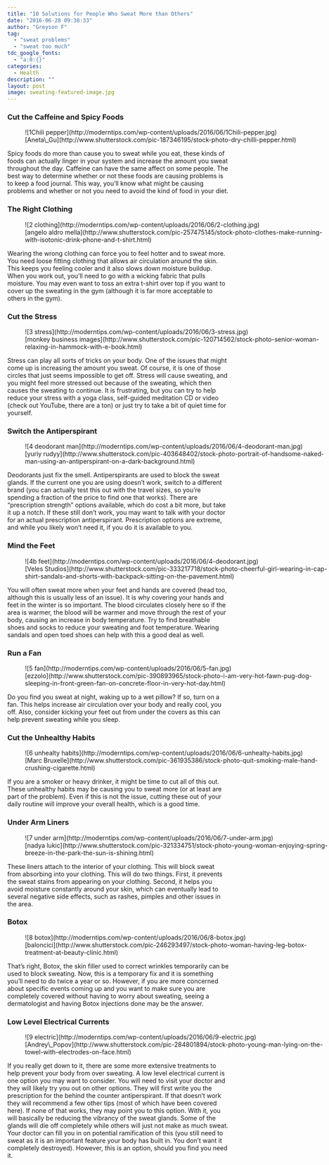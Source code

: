 ```yaml
---
title: "10 Solutions for People Who Sweat More than Others"
date: "2016-06-28 09:38:33"
author: "Greyson F"
tag:
  - "sweat problems"
  - "sweat too much"
tdc_google_fonts:
  - "a:0:{}"
categories:
  - Health
description: ""
layout: post
image: sweating-featured-image.jpg
---
```


### Cut the Caffeine and Spicy Foods

<figure aria-describedby="caption-attachment-3654" class="wp-caption alignnone" id="attachment_3654" style="width: 700px">![1Chili pepper](http://moderntips.com/wp-content/uploads/2016/06/1Chili-pepper.jpg)<figcaption class="wp-caption-text" id="caption-attachment-3654">[Aneta\_Gu](http://www.shutterstock.com/pic-187346195/stock-photo-dry-chilli-pepper.html)</figcaption></figure>

Spicy foods do more than cause you to sweat while you eat, these kinds of foods can actually linger in your system and increase the amount you sweat throughout the day. Caffeine can have the same affect on some people. The best way to determine whether or not these foods are causing problems is to keep a food journal. This way, you’ll know what might be causing problems and whether or not you need to avoid the kind of food in your diet.

### The Right Clothing

<figure aria-describedby="caption-attachment-3655" class="wp-caption alignnone" id="attachment_3655" style="width: 700px">![2 clothing](http://moderntips.com/wp-content/uploads/2016/06/2-clothing.jpg)<figcaption class="wp-caption-text" id="caption-attachment-3655">[angelo aldro mella](http://www.shutterstock.com/pic-257475145/stock-photo-clothes-make-running-with-isotonic-drink-phone-and-t-shirt.html)</figcaption></figure>

Wearing the wrong clothing can force you to feel hotter and to sweat more. You need loose fitting clothing that allows air circulation around the skin. This keeps you feeling cooler and it also slows down moisture buildup. When you work out, you’ll need to go with a wicking fabric that pulls moisture. You may even want to toss an extra t-shirt over top if you want to cover up the sweating in the gym (although it is far more acceptable to others in the gym).

### Cut the Stress

<figure aria-describedby="caption-attachment-3656" class="wp-caption alignnone" id="attachment_3656" style="width: 700px">![3 stress](http://moderntips.com/wp-content/uploads/2016/06/3-stress.jpg)<figcaption class="wp-caption-text" id="caption-attachment-3656">[monkey business images](http://www.shutterstock.com/pic-120714562/stock-photo-senior-woman-relaxing-in-hammock-with-e-book.html)</figcaption></figure>

Stress can play all sorts of tricks on your body. One of the issues that might come up is increasing the amount you sweat. Of course, it is one of those circles that just seems impossible to get off. Stress will cause sweating, and you might feel more stressed out because of the sweating, which then causes the sweating to continue. It is frustrating, but you can try to help reduce your stress with a yoga class, self-guided meditation CD or video (check out YouTube, there are a ton) or just try to take a bit of quiet time for yourself.

### Switch the Antiperspirant

<figure aria-describedby="caption-attachment-3658" class="wp-caption alignnone" id="attachment_3658" style="width: 700px">![4 deodorant man](http://moderntips.com/wp-content/uploads/2016/06/4-deodorant-man.jpg)<figcaption class="wp-caption-text" id="caption-attachment-3658">[yuriy rudyy](http://www.shutterstock.com/pic-403648402/stock-photo-portrait-of-handsome-naked-man-using-an-antiperspirant-on-a-dark-background.html)</figcaption></figure>

Deodorants just fix the smell. Antiperspirants are used to block the sweat glands. If the current one you are using doesn’t work, switch to a different brand (you can actually test this out with the travel sizes, so you’re spending a fraction of the price to find one that works). There are “prescription strength” options available, which do cost a bit more, but take it up a notch. If these still don’t work, you may want to talk with your doctor for an actual prescription antiperspirant. Prescription options are extreme, and while you likely won’t need it, if you do it is available to you.

### Mind the Feet

<figure aria-describedby="caption-attachment-3657" class="wp-caption alignnone" id="attachment_3657" style="width: 700px">![4b feet](http://moderntips.com/wp-content/uploads/2016/06/4-deodorant.jpg)<figcaption class="wp-caption-text" id="caption-attachment-3657">[Veles Studios](http://www.shutterstock.com/pic-333217718/stock-photo-cheerful-girl-wearing-in-cap-shirt-sandals-and-shorts-with-backpack-sitting-on-the-pavement.html)</figcaption></figure>

You will often sweat more when your feet and hands are covered (head too, although this is usually less of an issue). It is why covering your hands and feet in the winter is so important. The blood circulates closely here so if the area is warmer, the blood will be warmer and move through the rest of your body, causing an increase in body temperature. Try to find breathable shoes and socks to reduce your sweating and foot temperature. Wearing sandals and open toed shoes can help with this a good deal as well.

### Run a Fan

<figure aria-describedby="caption-attachment-3659" class="wp-caption alignnone" id="attachment_3659" style="width: 700px">![5 fan](http://moderntips.com/wp-content/uploads/2016/06/5-fan.jpg)<figcaption class="wp-caption-text" id="caption-attachment-3659">[ezzolo](http://www.shutterstock.com/pic-390893965/stock-photo-i-am-very-hot-fawn-pug-dog-sleeping-in-front-green-fan-on-concrete-floor-in-very-hot-day.html)</figcaption></figure>

Do you find you sweat at night, waking up to a wet pillow? If so, turn on a fan. This helps increase air circulation over your body and really cool, you off. Also, consider kicking your feet out from under the covers as this can help prevent sweating while you sleep.

### Cut the Unhealthy Habits

<figure aria-describedby="caption-attachment-3660" class="wp-caption alignnone" id="attachment_3660" style="width: 700px">![6 unhealty habits](http://moderntips.com/wp-content/uploads/2016/06/6-unhealty-habits.jpg)<figcaption class="wp-caption-text" id="caption-attachment-3660">[Marc Bruxelle](http://www.shutterstock.com/pic-361935386/stock-photo-quit-smoking-male-hand-crushing-cigarette.html)</figcaption></figure>

If you are a smoker or heavy drinker, it might be time to cut all of this out. These unhealthy habits may be causing you to sweat more (or at least are part of the problem). Even if this is not the issue, cutting these out of your daily routine will improve your overall health, which is a good time.

### Under Arm Liners

<figure aria-describedby="caption-attachment-3661" class="wp-caption alignnone" id="attachment_3661" style="width: 700px">![7 under arm](http://moderntips.com/wp-content/uploads/2016/06/7-under-arm.jpg)<figcaption class="wp-caption-text" id="caption-attachment-3661">[nadya lukic](http://www.shutterstock.com/pic-321334751/stock-photo-young-woman-enjoying-spring-breeze-in-the-park-the-sun-is-shining.html)</figcaption></figure>

These liners attach to the interior of your clothing. This will block sweat from absorbing into your clothing. This will do two things. First, it prevents the sweat stains from appearing on your clothing. Second, it helps you avoid moisture constantly around your skin, which can eventually lead to several negative side effects, such as rashes, pimples and other issues in the area.

### Botox

<figure aria-describedby="caption-attachment-3662" class="wp-caption alignnone" id="attachment_3662" style="width: 700px">![8 botox](http://moderntips.com/wp-content/uploads/2016/06/8-botox.jpg)<figcaption class="wp-caption-text" id="caption-attachment-3662">[baloncici](http://www.shutterstock.com/pic-246293497/stock-photo-woman-having-leg-botox-treatment-at-beauty-clinic.html)</figcaption></figure>

That’s right, Botox, the skin filler used to correct wrinkles temporarily can be used to block sweating. Now, this is a temporary fix and it is something you’ll need to do twice a year or so. However, if you are more concerned about specific events coming up and you want to make sure you are completely covered without having to worry about sweating, seeing a dermatologist and having Botox injections done may be the answer.

### Low Level Electrical Currents

<figure aria-describedby="caption-attachment-3663" class="wp-caption alignnone" id="attachment_3663" style="width: 700px">![9 electric](http://moderntips.com/wp-content/uploads/2016/06/9-electric.jpg)<figcaption class="wp-caption-text" id="caption-attachment-3663">[Andrey\_Popov](http://www.shutterstock.com/pic-284801894/stock-photo-young-man-lying-on-the-towel-with-electrodes-on-face.html)  
</figcaption></figure>

If you really get down to it, there are some more extensive treatments to help prevent your body from over sweating. A low level electrical current is one option you may want to consider. You will need to visit your doctor and they will likely try you out on other options. They will first write you the prescription for the behind the counter antiperspirant. If that doesn’t work they will recommend a few other tips (most of which have been covered here). If none of that works, they may point you to this option. With it, you will basically be reducing the vibrancy of the sweat glands. Some of the glands will die off completely while others will just not make as much sweat. Your doctor can fill you in on potential ramification of this (you still need to sweat as it is an important feature your body has built in. You don’t want it completely destroyed). However, this is an option, should you find you need it.
